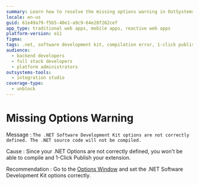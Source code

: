 ```yaml
---
summary: Learn how to resolve the missing options warning in OutSystems 11 (O11) by correctly setting the .NET Software Development Kit options.
locale: en-us
guid: 61e49a79-f5b5-40e1-a9c9-64e28f262cef
app_type: traditional web apps, mobile apps, reactive web apps
platform-version: o11
figma:
tags: .net, software development kit, compilation error, 1-click publish, extension deployment
audience:
  - backend developers
  - full stack developers
  - platform administrators
outsystems-tools:
  - integration studio
coverage-type:
  - unblock
---
```


# Missing Options Warning

Message
:   `The .NET Software Development Kit options are not correctly defined. The .NET source code will not be compiled.`

Cause
:   Since your .NET Options are not correctly defined, you won't be able to compile and 1-Click Publish your extension.

Recommendation
:   Go to the [Options Window](<../../integration-studio/menu/edit/options.md>) and set the .NET Software Development Kit options correctly.